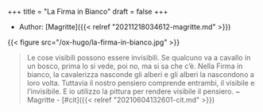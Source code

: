 +++
title = "La Firma in Bianco"
draft = false
+++

-   Author: [Magritte]({{< relref "20211218034612-magritte.md" >}})

{{< figure src="/ox-hugo/la-firma-in-bianco.jpg" >}}

> Le cose visibili possono essere invisibili. Se qualcuno va a cavallo in un bosco, prima lo si vede, poi no, ma si sa che c’è. Nella Firma in bianco, la cavalerizza nasconde gli alberi e gli alberi la nascondono a loro volta. Tuttavia il nostro pensiero comprende entrambi, il visibile e l’invisibile. E io utilizzo la pittura per rendere visibile il pensiero.
> ~ Magritte - [#cit]({{< relref "20210604132601-cit.md" >}})
